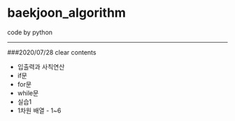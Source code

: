 # baekjoon_algorithm

code by python

---

###2020/07/28 clear contents

- 입출력과 사칙연산
- if문
- for문
- while문
- 실습1
- 1차원 배열 - 1~6
